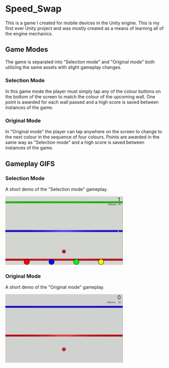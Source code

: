# Speed_Swap
  This is a game I created for mobile devices in the Unity engine. This is my first ever Unity project and was mostly created as a means
  of learning all of the engine mechanics.
  
## Game Modes
  The game is separated into "Selection mode" and "Original mode" both utilizing the same assets with slight gameplay changes.
  ### Selection Mode
  In this game mode the player must simply tap any of the colour buttons on the bottom of the screen to match the colour of the
  upcoming wall. One point is awarded for each wall passed and a high score is saved between instances of the game.
  ### Original Mode
  In "Original mode" the player can tap anywhere on the screen to change to the next colour in the sequence of four colours.
  Points are awarded in the same way as "Selection mode" and a high score is saved between instances of the game.
  
## Gameplay GIFS
  ### Selection Mode
  A short demo of the "Selection mode" gameplay.
  
  
  
  
  
  ![alt text](https://github.com/CorbinGraham/Speed_Swap/blob/master/Selection%20mode.gif)
  ### Original Mode
  A short demo of the "Original mode" gameplay.
  
  
  
  
  
  
  ![alt text](https://github.com/CorbinGraham/Speed_Swap/blob/master/Original%20mode.gif)
